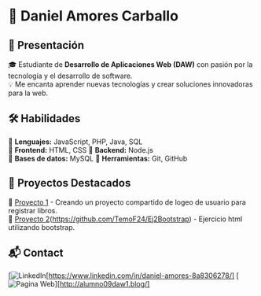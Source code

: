 # 🚀 Daniel Amores Carballo  

## 👋 Presentación  
🎓 Estudiante de **Desarrollo de Aplicaciones Web (DAW)** con pasión por la tecnología y el desarrollo de software.  
💡 Me encanta aprender nuevas tecnologías y crear soluciones innovadoras para la web.  

## 🛠 Habilidades  
🔹 **Lenguajes:** JavaScript, PHP, Java, SQL  
🔹 **Frontend:** HTML, CSS
🔹 **Backend:** Node.js  
🔹 **Bases de datos:** MySQL
🔹 **Herramientas:** Git, GitHub

## 🌟 Proyectos Destacados  
📌 [Proyecto 1](https://github.com/Cesarius12/Biblioteca) - Creando un proyecto compartido de logeo de usuario para registrar libros.  
📌 [Proyecto 2](https://img.shields.io/badge/Portfolio-FF5722?style=for-the-badge&logo=web&logoColor=white)(https://github.com/TemoF24/Ej2Bootstrap) - Ejercicio html utilizando bootstrap.

## 📬 Contact  
[![LinkedIn](https://img.shields.io/badge/LinkedIn-0A66C2?style=for-the-badge&logo=linkedin&logoColor=white)[https://www.linkedin.com/in/daniel-amores-8a8306278/]
[![Pagina Web](https://img.shields.io/badge/Portfolio-FF5722?style=for-the-badge&logo=web&logoColor=white)][http://alumno09daw1.blog/]
